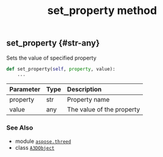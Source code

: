 ﻿---
title: set_property method
second_title: Aspose.3D for Python via .NET API References
description: 
type: docs
weight: 50
url: /python-net/aspose.threed/a3dobject/set_property/
is_root: false
---

## set_property {#str-any}

Sets the value of specified property



```python
def set_property(self, property, value):
    ...
```


| Parameter | Type | Description |
| :- | :- | :- |
| property | str | Property name |
| value | any | The value of the property |



### See Also
* module [`aspose.threed`](../../)
* class [`A3DObject`](/3d/python-net/aspose.threed/a3dobject)
